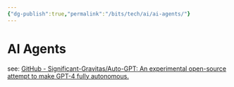 ```yaml
---
{"dg-publish":true,"permalink":"/bits/tech/ai/ai-agents/"}
---
```


# AI Agents

see: [GitHub - Significant-Gravitas/Auto-GPT: An experimental open-source attempt to make GPT-4 fully autonomous.](https://github.com/Significant-Gravitas/Auto-GPT)